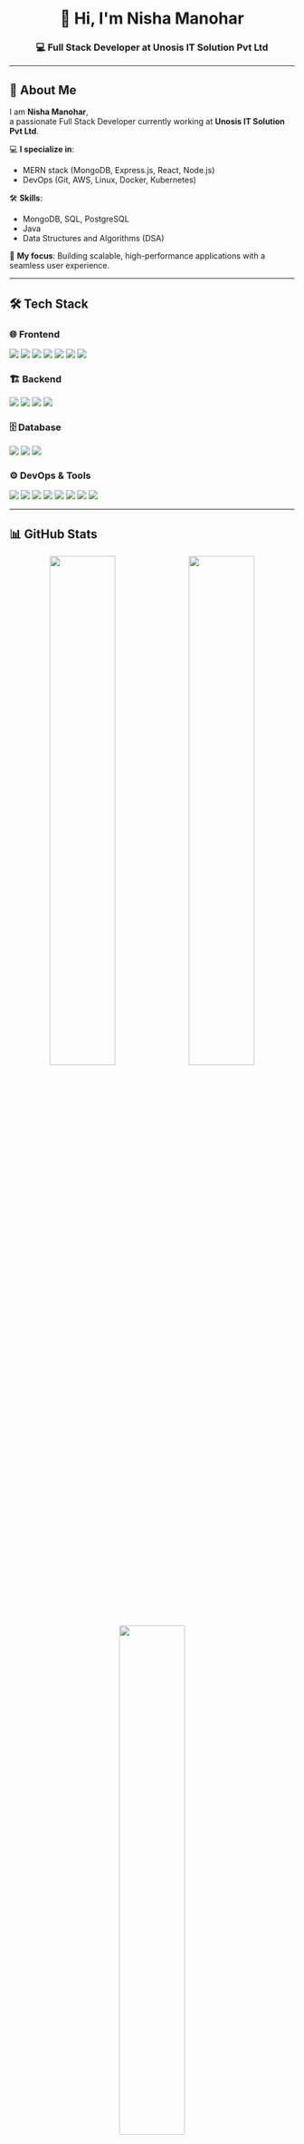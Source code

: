 <h1 align="center">👋 Hi, I'm Nisha Manohar</h1>
<h3 align="center">💻 Full Stack Developer at Unosis IT Solution Pvt Ltd</h3>

---

## 🚀 About Me

I am **Nisha Manohar**,  
a passionate Full Stack Developer currently working at **Unosis IT Solution Pvt Ltd**.

💻 **I specialize in**:
- MERN stack (MongoDB, Express.js, React, Node.js)
- DevOps (Git, AWS, Linux, Docker, Kubernetes)

🛠 **Skills**:
- MongoDB, SQL, PostgreSQL  
- Java  
- Data Structures and Algorithms (DSA)

🚀 **My focus**:
Building scalable, high-performance applications with a seamless user experience.

---

## 🛠️ Tech Stack

### 🌐 Frontend
<p>
<img src="https://img.shields.io/badge/HTML-E34F26?style=for-the-badge&logo=html5&logoColor=white"/>
<img src="https://img.shields.io/badge/CSS-1572B6?style=for-the-badge&logo=css3&logoColor=white"/>
<img src="https://img.shields.io/badge/Sass-CC6699?style=for-the-badge&logo=sass&logoColor=white"/>
<img src="https://img.shields.io/badge/Bootstrap-7952B3?style=for-the-badge&logo=bootstrap&logoColor=white"/>
<img src="https://img.shields.io/badge/JavaScript-F7DF1E?style=for-the-badge&logo=javascript&logoColor=black"/>
<img src="https://img.shields.io/badge/React-20232A?style=for-the-badge&logo=react&logoColor=61DAFB"/>
<img src="https://img.shields.io/badge/Redux-593D88?style=for-the-badge&logo=redux&logoColor=white"/>
</p>

### 🏗️ Backend
<p>
<img src="https://img.shields.io/badge/Node.js-339933?style=for-the-badge&logo=nodedotjs&logoColor=white"/>
<img src="https://img.shields.io/badge/ExpressJS-000000?style=for-the-badge&logo=express&logoColor=white"/>
<img src="https://img.shields.io/badge/Python-3776AB?style=for-the-badge&logo=python&logoColor=white"/>
<img src="https://img.shields.io/badge/Java-007396?style=for-the-badge&logo=java&logoColor=white"/>
</p>

### 🗄️ Database
<p>
<img src="https://img.shields.io/badge/MongoDB-47A248?style=for-the-badge&logo=mongodb&logoColor=white"/>
<img src="https://img.shields.io/badge/PostgreSQL-336791?style=for-the-badge&logo=postgresql&logoColor=white"/>
<img src="https://img.shields.io/badge/MySQL-4479A1?style=for-the-badge&logo=mysql&logoColor=white"/>
</p>

### ⚙️ DevOps & Tools
<p>
<img src="https://img.shields.io/badge/Git-F05032?style=for-the-badge&logo=git&logoColor=white"/>
<img src="https://img.shields.io/badge/GitHub-100000?style=for-the-badge&logo=github&logoColor=white"/>
<img src="https://img.shields.io/badge/AWS-232F3E?style=for-the-badge&logo=amazonaws&logoColor=white"/>
<img src="https://img.shields.io/badge/Linux-FCC624?style=for-the-badge&logo=linux&logoColor=black"/>
<img src="https://img.shields.io/badge/Docker-2496ED?style=for-the-badge&logo=docker&logoColor=white"/>
<img src="https://img.shields.io/badge/Kubernetes-326CE5?style=for-the-badge&logo=kubernetes&logoColor=white"/>
<img src="https://img.shields.io/badge/Jenkins-D24939?style=for-the-badge&logo=jenkins&logoColor=white"/>
<img src="https://img.shields.io/badge/Terraform-7B42BC?style=for-the-badge&logo=terraform&logoColor=white"/>
</p>

---

## 📊 GitHub Stats

<p align="center">
  <img src="https://github-readme-stats.vercel.app/api?username=NishaManoharGitHub&show_icons=true&theme=radical" width="48%"/>
  <img src="https://github-readme-streak-stats.herokuapp.com/?user=NishaManoharGitHub&theme=radical" width="48%"/>
</p>

<p align="center">
  <img src="https://github-readme-stats.vercel.app/api/top-langs/?username=NishaManoharGitHub&layout=compact&theme=radical" width="48%"/>
</p>

---

## 🌟 Let’s Connect!

<p>
<a href="https://linkedin.com/in/nisha-manohar" target="_blank">
  <img src="https://img.shields.io/badge/LinkedIn-blue?style=for-the-badge&logo=linkedin&logoColor=white"/>
</a>
<a href="mailto:nisha.manohar@example.com" target="_blank">
  <img src="https://img.shields.io/badge/Email-D14836?style=for-the-badge&logo=gmail&logoColor=white"/>
</a>
<a href="https://github.com/NishaManoharGitHub" target="_blank">
  <img src="https://img.shields.io/badge/GitHub-100000?style=for-the-badge&logo=github&logoColor=white"/>
</a>
</p>

---

⭐ **Thank you for visiting my profile!** ⭐
